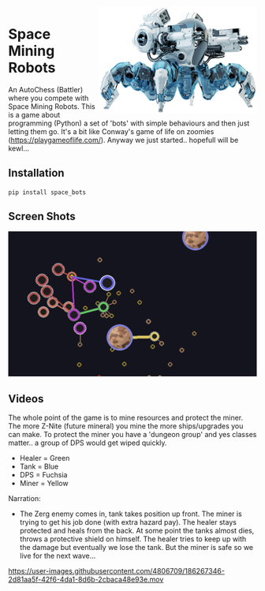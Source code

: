 <img align="right" style="padding:0px" src="docs/images/big_spider.png" width="320">

# Space Mining Robots
An AutoChess (Battler) where you compete with Space Mining Robots. This is a game about programming (Python) a set of 'bots' with simple behaviours and then just letting them go. It's a bit like Conway's game of life on zoomies (https://playgameoflife.com/). Anyway we just started.. hopefull will be kewl...
    
## Installation
```
pip install space_bots
```

## Screen Shots
<img style="padding:0px" src="docs/images/screen_shot_1.png">

## Videos
The whole point of the game is to mine resources and protect the miner. The more Z-Nite (future mineral) you mine the more ships/upgrades you can make. To protect the miner you have a 'dungeon group' and yes classes matter.. a group of DPS would get wiped quickly.
- Healer = Green
- Tank = Blue
- DPS = Fuchsia
- Miner = Yellow

Narration:
- The Zerg enemy comes in, tank takes position up front. The miner is trying to get his job done (with extra hazard pay). The healer stays protected and heals from the back. At some point the tanks almost dies, throws a protective shield on himself. The healer tries to keep up with the damage but eventually we lose the tank. But the miner is safe so we live for the next wave...

https://user-images.githubusercontent.com/4806709/186267346-2d81aa5f-42f6-4da1-8d6b-2cbaca48e93e.mov

